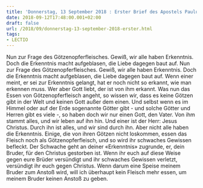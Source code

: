 ```yaml
---
title: 'Donnerstag, 13 September 2018 : Erster Brief des Apostels Paulus an die Korinther 8,1b-7.11-13.'
date: 2018-09-12T17:48:00.001+02:00
draft: false
url: /2018/09/donnerstag-13-september-2018-erster.html
tags: 
- LECTIO
---
```


Nun zur Frage des Götzenopferfleisches. Gewiß, wir alle haben Erkenntnis. Doch die Erkenntnis macht aufgeblasen, die Liebe dagegen baut auf. Nun zur Frage des Götzenopferfleisches. Gewiß, wir alle haben Erkenntnis. Doch die Erkenntnis macht aufgeblasen, die Liebe dagegen baut auf. Wenn einer meint, er sei zur Erkenntnis gelangt, hat er noch nicht so erkannt, wie man erkennen muss. Wer aber Gott liebt, der ist von ihm erkannt. Was nun das Essen von Götzenopferfleisch angeht, so wissen wir, dass es keine Götzen gibt in der Welt und keinen Gott außer dem einen. Und selbst wenn es im Himmel oder auf der Erde sogenannte Götter gibt - und solche Götter und Herren gibt es viele -, so haben doch wir nur einen Gott, den Vater. Von ihm stammt alles, und wir leben auf ihn hin. Und einer ist der Herr: Jesus Christus. Durch ihn ist alles, und wir sind durch ihn. Aber nicht alle haben die Erkenntnis. Einige, die von ihren Götzen nicht loskommen, essen das Fleisch noch als Götzenopferfleisch, und so wird ihr schwaches Gewissen befleckt. Der Schwache geht an deiner «Erkenntnis» zugrunde, er, dein Bruder, für den Christus gestorben ist. Wenn ihr euch auf diese Weise gegen eure Brüder versündigt und ihr schwaches Gewissen verletzt, versündigt ihr euch gegen Christus. Wenn darum eine Speise meinem Bruder zum Anstoß wird, will ich überhaupt kein Fleisch mehr essen, um meinem Bruder keinen Anstoß zu geben.